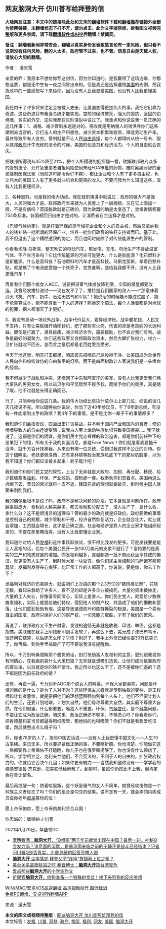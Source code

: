  <h2>网友脑洞大开 仿川普写给拜登的信</h2> <p class="notice"><b>大陆网友注意：本文中的链接除此处和文末的<a href="https://github.com/bannedbook/fanqiang" >翻墙</a>软件下载和<a href="https://github.com/killgcd/justmysocks/blob/master/README.md">翻墙推荐</a>链接外全部为禁网链接，未翻墙状态下打不开，请勿点击。此为文字版禁闻，欲看图文视频完整版和更多禁闻，请下载<a href="https://github.com/bannedbook/fanqiang">翻墙软件或APP</a>后翻墙上禁闻网。</p><p>备注：翻墙看新闻非常安全，翻墙以真实身份发表敏感言论有一定风险，但只看不说则没有任何风险，翻的人太多，政府管不过来，也不管。信息自由是天赋人权，请放心大胆的翻墙。</b></p>  <div class="entry"> <p>作者： 漫天雪</p> <p>亲爱的乔：我原本不想给你写这封信，因为你知道的，是我赢得了这场选举，你那些选票，都是无中生有一夜之间冒出来的。但是我还是选择遵照<a href="https://www.bannedbook.org/bnews/tag/%e7%be%8e%e5%9b%bd/" class="st_tag internal_tag" rel="tag" title="标签 美国 下的日志">美国</a>的先例，把我执政中的一些感想写下来给你。因为没有人比我更爱美国，也没有人比我更懂美国。</p> <p>我任内干了许多将来注定会被载入史册，让美国变得更加伟大的事，我把它们称为奇迹。这些奇迹只有我当总统才能实现。空前的经济繁荣，强大的国防，坚固的边境墙，务实的外交，这些我都在告别演说中说过了。我重点和你说说我一贯正确的这几件事：1、减税、减少管制永远是对的。税收就是用纳税人的钱供养你们这些建制派当官的，它打击人的生产积极性，减少资本积累和投资，降低劳动生产率，最终导致所有人变穷。管制就是不让人民<span class='wp_keywordlink'><a href="https://www.bannedbook.org/forum2/topic1017.html" title="弗里德曼《自由选择》" target="_blank">自由选择</a></span>，每个人都得听从统一号令、服从联邦<a href="https://www.bannedbook.org/bnews/tag/%e6%94%bf%e5%ba%9c/" class="st_tag internal_tag" rel="tag" title="标签 政府 下的日志">政府</a>汗牛充栋的法令的时候，美国的创造力和经济活力、个人的自由就会丧失。</p> <p>把联邦所得税从35%降至21%，把个人所得税的抵扣翻一番，砍掉联邦政府众多的管制法令，允许急重患者自担风险使用未经FDA审批的药物，废除奥黑弱智的全民强制医保法案（当然这可能令你们不爽），都让企业和个人有了更多自主权，也让伟大的美国工人有了更多就业机会和更高的收入。不要问我为什么知道这些，没有人比我更懂经济。</p> <p>2、各种退群，也是我的伟大功绩。我在就职演讲中就说过：政府的强大不是强大，人民的强大才是。联邦政府本来就为人民套上了一层枷锁，又在它上面加一层，不是有病吗？英国脱欧就是正确的，因为欧盟的确是太变态了，卖根香肠都要754条标准。各国都回归自由才是对的，让消费者自主选择才是对的。</p> <p>《巴黎气候协定》，就是打着环保的旗号侵犯企业和个人的自主权，然后又拿纳税人的钱补贴一批所谓的环保产业，培养一批你们政客的铁杆支持者而已。基于此，我不但退出了这个糟糕透顶的协定，而且也同时废除了对传统能源生产的管制。</p>  <p>你看看埃隆·马斯克，整天吹它的电动汽车，那发电、充电、电池生产不排放温室气体、不产生污染吗？它比传统能源的污染可能更大。什么是新能源？化石燃料才是新能源。什么是高科技？石油燃料的汽车才是高科技。马斯克那厮，拿着巨额补贴，就是搞了个电池底盘加一个铁壳子，忽悠谁啊，送给我我都不开。没有人比我更懂汽车！</p> <p>再看看你们那个疯女人AOC，说要把温室气体排放降到零，全国的房屋都要改造。我曾经发推特说过——现在发不了了，推特是我们国家的敌人——“那意味着消灭飞机、汽车、奶牛、石油天然气和军队”！她说话的时候能不能过过脑子，能不能算算成本，能不能尊重一下人的选择？照她这个搞法，每个人活着都是对地球的犯罪，把人都消灭了才更好。</p> <p>3、我没有发动一场对外战争。战争代价巨大，要算经济帐。战争要花钱，人民又不支持，只有让美联储开动印钞机，肥了那些军火商，伤害的却是老百姓的长远利益。即使是打赢了，满目疮痍，减少经济合作，需要援助，也不会对我们有利。战争是最好的凝聚力，你们这些政客又会捞取政治资本，然后大肆扩张权力，权力一旦扩张就收不回去。总而言之最后都是老百姓受苦受穷。</p> <p>今天干涉这里，明天打击那里，咱应该先把咱自己屁股擦干净，让美国成为全世界人民向往和纷纷效仿的自由和平的灯塔，而不是四面树敌让人家说我们是一头嗜血的怪兽。</p> <p>我不但减少了战乱和冲突，还撤回了中东和阿富汗的美军，没有人比我更爱我们伟大军队的男男女女。所以诺贝尔和平奖居然不授予我，而授予你们的奥黑，真是瞎了眼。他不过就是长得正确而已。</p> <p>行了，只简单给你说这几条。我的伟大功绩比肩拉什莫尔山上那几位，细说的话几天几夜说不完。所以瞌睡虫你说说，你当了近40年参议员，干了8年副总统，有没有一件能拿到出手的政绩？我4年干的事情，是不是比你一辈子干的事情都多？</p>  <p>我知道你们会指责说，四面出击打贸易战，并不利于国内产业和国内消费者；修边境墙导致人的自由迁徙受阻；说我白人至上煽动种族仇恨导致美国撕裂……我早就说了，这都是你们的阴谋，是你们民主党赤裸裸的政治迫害，都是你们前任种下的恶果犯下的错，所有关于我的负面消息，都是Fake News！你们就是看我要抽干沼泽，就千方百计抹黑我。从来没有哪一位总统，受到过我这样不公正的对待。你这个瞌睡虫、老妖婆佩洛西，还有克林顿等政治家族私底下干的那些肮脏事，以为我不知道？你们都应该被关起来！耗子尾汁吧！</p> <p>我知道你和你们民主党的尿性，上台了无非就是大政府、加税、再分配、移民、给少数族裔发<a href="https://www.bannedbook.org/bnews/tag/%E7%A6%8F%E5%88%A9/" class="st_tag internal_tag" rel="tag" title="标签 福利 下的日志">福利</a>、环保、产业政策、控枪那一套。我奉劝你们悠着点。美国再这么折腾下去，昔日的荣光就将一去不返，建国先贤的理想就要破灭，到时候<span class='wp_keywordlink_affiliate'><a href="https://www.bannedbook.org/" title="中国" target="_blank">中国</a></span>人就要来剥削我们。</p> <p>我的偶像里根不是说了吗，政府不是解决问题的办法，它本身就是问题所在。政府越来越庞大，食税的人越来越多，都去收税和分配去了，没人生产了，拿什么收，拿什么分？这不是很浅显的道理吗？管的最少的政府就是好政府。政府要做的事情是控制自己的规模，减少管制和干预，经济自然恢复活力，企业就会壮大，就业就会增加，工资就会增长，这才是正确之道。社会和经济是靠人的企业家才能组织起来的，不要在那里瞎指挥，没有人比我更懂企业家。</p> <p>我知道你对给人民<a href="https://www.bannedbook.org/bnews/tag/%E5%8F%91%E7%A6%8F/" class="st_tag internal_tag" rel="tag" title="标签 发福 下的日志">发福</a>利这件事跃跃欲试，恨不得比我发的更多。可是发钱要是能让人富裕的话，给每个美国公民开一张100万美元的支票不就行了？富裕靠的是真实的生产和物质财富的增加。你发福利越多，就越制造一批不劳而获坐享其成的懒汉，就更没有人生产了，到时候大家一块受穷。像你们民主党控制的马萨诸塞那帮蠢货，发福利发得丧心病狂，比正常工作的人都高了，你说说，要是你，你去工作不？</p> <p>发福利对经济的伤害巨大。就说咱们上次搞的那个2.3万亿的“猪肉桶法案”，花钱无数，看起来救助了许多人，看不见的却是许多企业被搞死，大量的资本被抽走，大量的工人失业，好像富有同情心，实际上是害人。你们民主党人，就爱给少数族裔发福利，实际上就是给他们特权，侵犯他人的财产权，并造成了他们的懒散和堕落，让他们感到抢劫有理，这是导致道德败坏和族群撕裂的根源。美国是一个崇尚自由的国度，政府只保护人们的财产权，一切凭能力取胜，才有了我们的繁荣。</p> <p>再说了，联邦政府又不生产财富，发钱的途径无非就是收税、印钱、举债。这都是胡搞。美联储在我手上印钱都印到手发软了，再这么下去，美元成了津巴布韦币，谁还用它结算，以后还怎么印？举债？别逗了，我手上外债已经快要30万亿美元了，你再搞，到你手里搞破产了可不要说我没有提醒你。</p>  <p>所以，千万别听桑德斯那个蠢货的话，别打抢劫富人发福利的主意，更别跟我说你有同情心，在我面前装什么大尾巴狼？无非就是想吸引选民，让他们成为依靠政府的寄生虫，以后就是你的铁杆票仓。我之所以也这么干了，还不是被你们逼的？还不都是因为前任政府的错？</p> <p>还有，再说一遍，千万别听AOC那个疯女人的叫嚣。环保大家都喜欢，问题是环保的目的是什么？是为了人对不对？这些<span class='wp_keywordlink'><a href="https://www.bannedbook.org/bnews/ssgc/20180904/993719.html" title="《魔鬼在统治着我们的世界(23)：环保主义(上)》" target="_blank">环保主义</a></span>者就是专制独裁的变种，是工程师和计划者思维，就是要把他们的理想蓝图强加到每个人头上。他们不但要计划人们的生活，还要计划地球，计划大自然，他们号称尊重大自然，其实最不尊重大自然。在他们眼里，什么都重要，唯独人不重要。环保、<span class='wp_keywordlink'><a href="https://www.bannedbook.org/bnews/ssgc/20180904/993719.html" title="《魔鬼在统治着我们的世界(23)：环保主义(上)》" target="_blank">气候变化</a></span>，是个<span class='wp_keywordlink'><a href="https://www.bannedbook.org/forum11/topic309.html" title="禁片：“科学”的棍子" target="_blank">科学</a></span>问题，不要让它成为政治正确，咱这里，政治正确还不够多、不够恶心吗？你看看你们，把肯德基和麦当劳都逼得用纸吸管，那他妈的也叫吸管？你们不就是看我爱吃汉堡，然后就整出点么蛾子吗？</p> <p>乔，你也78岁的人了，按照中国古话说——没有人比我更懂中国文化——人生70古来稀。来日无多，所以要抓紧做正确的事，不要瞎折腾。你也清楚，你能做完这一届都要靠上帝保佑不打瞌睡，你儿子也在俄罗斯捞够了，你也没有什么顾虑了，所以，学学柯立芝、克利夫兰他们，不合宪法的，不利于人的自由的，扩张政府权力的，你就给它否决个几回；如果你更有魄力——当然我知道你没有——学学我的偶像安德鲁·杰克逊，把美联储给解散了。到那时，虽然你仍然比不上我，但肯定会在青史留名。</p> <p>最后再提醒一句：防着哈里斯，这个妖里骚气的女人不简单，她曾经攻击你是一个种族主义者你忘了吗？你们的组合是勾兑的结果。说不定有一天，就会率领内阁成员说你老年<a href="https://www.bannedbook.org/bnews/tag/%E7%97%B4%E5%91%86/" class="st_tag internal_tag" rel="tag" title="标签 痴呆 下的日志">痴呆</a>篡你的位！</p> <p>愿上帝保佑你，愿上帝保佑美利坚合众国！</p> <p>你忠诚的：唐德纳·J·<a href="https://www.bannedbook.org/bnews/tag/%e5%b7%9d%e6%99%ae/" class="st_tag internal_tag" rel="tag" title="标签 川普 下的日志">川普</a></p>  <p>2021年1月20日，华盛顿DC</p> <ul class='op-related-articles' title='相关阅读'> <li><a href='https://www.bannedbook.org/bnews/bannedvideo/20210115/1468000.html' target='_blank'>摩西煮酒：<b>脑洞大开</b>，“Q组织”两千年前就曾出现在中国？最后一刻，神秘Q会发力吗？消息面的沉默，是暴风雨来临之前的宁静还是战斗已经结束？记者问川普Q是否真实，川普总统的回答亮瞎人眼</a></li> <li><a href='https://www.bannedbook.org/bnews/ssgc/20201026/1420396.html' target='_blank'><b>脑洞大开</b> 尘埃落定 拜登父子“炸掉”贺锦丽上位之桥？</a></li> <li><a href='https://www.bannedbook.org/bnews/cbnews/20200926/1403446.html' target='_blank'>美台关系高歌猛进之时 秦晋博士：<b>脑洞大开</b>策台湾安危</a></li> <li><a href='https://www.bannedbook.org/bnews/funmedia/20200826/1385897.html' target='_blank'>盘点那些<b>脑洞大开</b>的小学生作文</a></li> <li><a href='https://www.bannedbook.org/bnews/funmedia/20200813/1379462.html' target='_blank'>铲屎官<b>脑洞大开</b>，给狗准备一个特殊的食盆！接下来狗狗的反应笑喷</a></li> </ul> <p class="texttj"> <a href="https://github.com/bannedbook/fanqiang/wiki/V2ray%E6%9C%BA%E5%9C%BA" target="_blank">WIN/MAC/安卓/iOS高速翻墙:高清视频秒开,超低延迟</a><br/> <a href="https://github.com/bannedbook/fanqiang/wiki/%E7%A6%81%E9%97%BB%E7%BD%91%E5%AE%89%E5%8D%93%E7%BF%BB%E5%A2%99%E6%96%B0%E9%97%BBAPP" target="_blank">免费PC翻墙、安卓VPN翻墙APP</a></p><p> 来源：漫天雪 </p><a name='sharetosocial'></a>       <div><b>本文的图文或视频完整版</b>：<a href='https://www.bannedbook.org/bnews/comments/20210124/1473818.html'>网友脑洞大开 仿川普写给拜登的信</a></div>  </div><!--END ENTRY--> <div class="postfooter"> <div>本文标签：<a href="https://www.bannedbook.org/bnews/tag/%E5%8F%91%E7%A6%8F/" rel="tag">发福</a>, <a href="https://www.bannedbook.org/bnews/tag/%e5%b7%9d%e6%99%ae/" rel="tag">川普</a>, <a href="https://www.bannedbook.org/bnews/tag/%e6%8b%9c%e7%99%bb/" rel="tag">拜登</a>, <a href="https://www.bannedbook.org/bnews/tag/%e6%94%bf%e5%ba%9c/" rel="tag">政府</a>, <a href="https://www.bannedbook.org/bnews/tag/%E7%97%B4%E5%91%86/" rel="tag">痴呆</a>, <a href="https://www.bannedbook.org/bnews/tag/%E7%A6%8F%E5%88%A9/" rel="tag">福利</a>, <a href="https://www.bannedbook.org/bnews/tag/%e7%bd%91%e5%8f%8b/" rel="tag">网友</a>, <a href="https://www.bannedbook.org/bnews/tag/%e7%be%8e%e5%9b%bd/" rel="tag">美国</a>, <a href="https://www.bannedbook.org/bnews/tag/%e8%84%91%e6%b4%9e%e5%a4%a7%e5%bc%80/" rel="tag">脑洞大开</a></div>  </div><!--END POSTFOOTER--> 